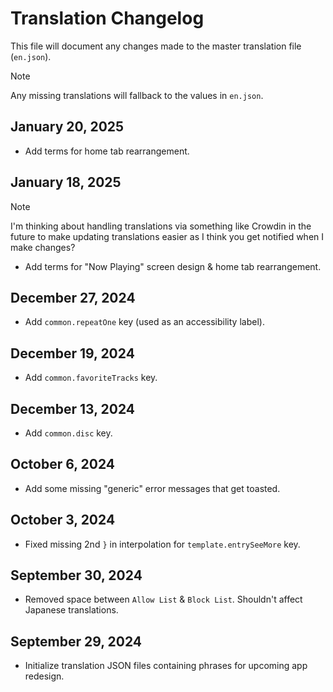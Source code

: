 # Translation Changelog

This file will document any changes made to the master translation file (`en.json`).

> [!NOTE]  
> Any missing translations will fallback to the values in `en.json`.

## January 20, 2025

- Add terms for home tab rearrangement.

## January 18, 2025

> [!NOTE]  
> I'm thinking about handling translations via something like Crowdin in the future to make updating translations easier as I think you get notified when I make changes?

- Add terms for "Now Playing" screen design & home tab rearrangement.

## December 27, 2024

- Add `common.repeatOne` key (used as an accessibility label).

## December 19, 2024

- Add `common.favoriteTracks` key.

## December 13, 2024

- Add `common.disc` key.

## October 6, 2024

- Add some missing "generic" error messages that get toasted.

## October 3, 2024

- Fixed missing 2nd `}` in interpolation for `template.entrySeeMore` key.

## September 30, 2024

- Removed space between `Allow List` & `Block List`. Shouldn't affect Japanese translations.

## September 29, 2024

- Initialize translation JSON files containing phrases for upcoming app redesign.
